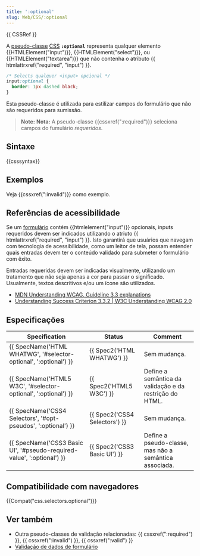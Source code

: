 ```yaml
---
title: ':optional'
slug: Web/CSS/:optional
---
```


{{ CSSRef }}

A [pseudo-classe](/pt-BR/docs/Web/CSS/Pseudo-classes) [CSS](/pt-BR/docs/Web/CSS) **`:optional`** representa qualquer elemento {{HTMLElement("input")}}, {{HTMLElement("select")}}, ou {{HTMLElement("textarea")}} que não contenha o atributo {{ htmlattrxref("required", "input") }}.

```css
/* Selects qualquer <input> opcional */
input:optional {
  border: 1px dashed black;
}
```

Esta pseudo-classe é utilizada para estilizar campos do formulário que não são requeridos para sumissão.

> **Note:** **Nota:** A pseudo-classe {{cssxref(":required")}} seleciona campos do fumulário _requeridos_.

## Sintaxe

{{csssyntax}}

## Exemplos

Veja {{cssxref(":invalid")}} como exemplo.

## Referências de acessibilidade

Se um [formulário](/pt-BR/docs/Web/HTML/Element/form) contém {{htmlelement("input")}} opcionais, inputs requeridos devem ser indicados utilizando o atriuto {{ htmlattrxref("required", "input") }}. Isto garantirá que usuários que navegam com tecnologia de acessibilidade, como um leitor de tela, possam entender quais entradas devem ter o conteúdo validado para submeter o formulário com êxito.

Entradas requeridas devem ser indicadas visualmente, utilizando um tratamento que não seja apenas a cor para passar o significado. Usualmente, textos descritivos e/ou um ícone são utilizados.

- [MDN Understanding WCAG, Guideline 3.3 explanations](/pt-BR/docs/Web/Accessibility/Understanding_WCAG/Understandable#Guideline_3.3_%E2%80%94_Input_Assistance_Help_users_avoid_and_correct_mistakes)
- [Understanding Success Criterion 3.3.2 | W3C Understanding WCAG 2.0](https://www.w3.org/TR/UNDERSTANDING-WCAG20/minimize-error-cues.html)

## Especificações

| Specification                                                                                | Status                                   | Comment                                                 |
| -------------------------------------------------------------------------------------------- | ---------------------------------------- | ------------------------------------------------------- |
| {{ SpecName('HTML WHATWG', '#selector-optional', ':optional') }}         | {{ Spec2('HTML WHATWG') }}     | Sem mudança.                                            |
| {{ SpecName('HTML5 W3C', '#selector-optional', ':optional') }}         | {{ Spec2('HTML5 W3C') }}         | Define a semântica da validação e da restrição do HTML. |
| {{ SpecName('CSS4 Selectors', '#opt-pseudos', ':optional') }}             | {{ Spec2('CSS4 Selectors') }} | Sem mudança.                                            |
| {{ SpecName('CSS3 Basic UI', '#pseudo-required-value', ':optional') }} | {{ Spec2('CSS3 Basic UI') }}     | Define a pseudo-classe, mas não a semântica associada.  |

## Compatibilidade com navegadores

{{Compat("css.selectors.optional")}}

## Ver também

- Outra pseudo-classes de validação relacionadas: {{ cssxref(":required") }}, {{ cssxref(":invalid") }}, {{ cssxref(":valid") }}
- [Validação de dados de formulário](/pt-BR/docs/Learn/HTML/Forms/Form_validation)
